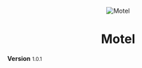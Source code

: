 <p align="center">
<img src="https://crazywolf132.github.io/Motel/assets/img/motel.svg" alt="Motel" title="Motel" align="center">
</p>
<h1 align="center" size="1">Motel</h1>

<b>Version</b> <small>1.0.1</small>
